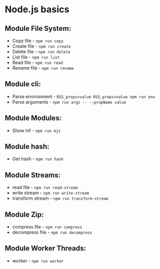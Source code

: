 # Node.js basics

## Module File System:
- Copy file - `npm run copy`
- Create file - `npm run create`
- Delete file - `npm run delete`
- List file - `npm run list`
- Read file - `npm run read`
- Rename file - `npm run rename`

## Module cli:
- Parse environment - `RSS_props=value RSS_props=value npm run env`
- Parse arguments - `npm run args -- --propName value`

## Module Modules:
- Show inf - `npm run mjs`

## Module hash: 
- Get hash - `npm run hash`

## Module Streams:
- read file - `npm run read-stream`
- write stream - `npm run write-stream`
- transform stream - `npm run transform-stream`

## Module Zip:
- compress file - `npm run compress`
- decompress file - `npm run decompress`

## Module Worker Threads:
- worker - `npm run worker`